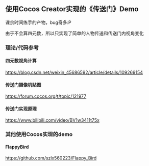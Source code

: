 ## 使用Cocos Creator实现的《传送门》Demo

课余时间练手的产物，bug奇多:P

由于不会算四元数，所以只实现了简单的人物传送和传送门内视角变化

### 理论/代码参考

#### 四元数视角计算

https://blog.csdn.net/weixin_45686592/article/details/109269154

#### 传送门摄像机贴图

https://forum.cocos.org/t/topic/121977

#### 传送门实现原理

https://www.bilibili.com/video/BV1w3411t75x

### 其他使用Cocos实现的demo

#### FlappyBird

https://github.com/szlx560223/Flappy_Bird

